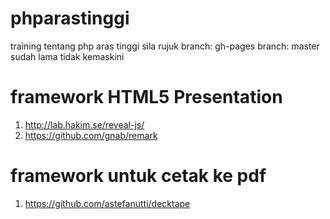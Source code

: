 # phparastinggi
training tentang php aras tinggi
sila rujuk branch: gh-pages
branch: master sudah lama tidak kemaskini

# framework HTML5 Presentation
1. http://lab.hakim.se/reveal-js/
2. https://github.com/gnab/remark

# framework untuk cetak ke pdf
1. https://github.com/astefanutti/decktape
